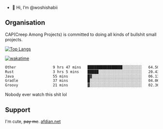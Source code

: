 - 👋 Hi, I’m @woshishabii

## Organisation

CAP(Creep Among Projects) is committed to doing all kinds of bullshit small projects.

[![Top Langs](https://github-readme-stats.vercel.app/api/top-langs/?username=woshishabii&layout=compact)](https://github.com/anuraghazra/github-readme-stats)

[![wakatime](https://wakatime.com/badge/user/34d02784-acc1-4a16-82d7-33fdb53c4ed6.svg)](https://wakatime.com/@34d02784-acc1-4a16-82d7-33fdb53c4ed6)


<!--START_SECTION:waka-->

```txt
Other                 9 hrs 47 mins   ████████████████░░░░░░░░░   64.50 %
Rust                  3 hrs 5 mins    █████░░░░░░░░░░░░░░░░░░░░   20.43 %
Java                  55 mins         █▓░░░░░░░░░░░░░░░░░░░░░░░   06.13 %
Gradle                37 mins         █░░░░░░░░░░░░░░░░░░░░░░░░   04.06 %
Groovy                21 mins         ▓░░░░░░░░░░░░░░░░░░░░░░░░   02.36 %
```

<!--END_SECTION:waka-->

Nobody ever watch this shit lol

## Support
I'm cute, ~~pay me~~.
[afdian.net](https://afdian.com/a/woshishabi)

<!---
woshishabii/woshishabii is a ✨ special ✨ repository because its `README.md` (this file) appears on your GitHub profile.
You can click the Preview link to take a look at your changes.
--->
